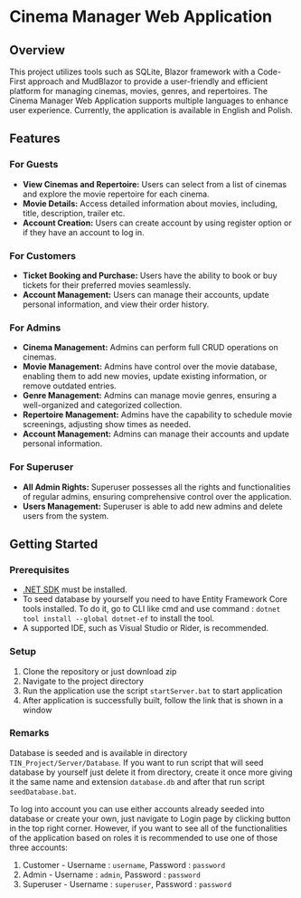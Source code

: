 # Cinema Manager Web Application

## Overview

This project utilizes tools such as SQLite, Blazor framework with a Code-First approach and MudBlazor to provide a user-friendly and efficient platform for managing cinemas, movies, genres, and repertoires.
The Cinema Manager Web Application supports multiple languages to enhance user experience. Currently, the application is available in English and Polish.
## Features

### For Guests

- **View Cinemas and Repertoire:** Users can select from a list of cinemas and explore the movie repertoire for each cinema.
- **Movie Details:** Access detailed information about movies, including, title, description, trailer etc.
- **Account Creation:** Users can create account by using register option or if they have an account to log in.

### For Customers
- **Ticket Booking and Purchase:** Users have the ability to book or buy tickets for their preferred movies seamlessly.
- **Account Management:** Users can manage their accounts, update personal information, and view their order history.

### For Admins

- **Cinema Management:** Admins can perform full CRUD operations on cinemas.
- **Movie Management:** Admins have control over the movie database, enabling them to add new movies, update existing information, or remove outdated entries.
- **Genre Management:** Admins can manage movie genres, ensuring a well-organized and categorized collection.
- **Repertoire Management:** Admins have the capability to schedule movie screenings, adjusting show times as needed.
- **Account Management:** Admins can manage their accounts and update personal information.
  
### For Superuser

- **All Admin Rights:** Superuser possesses all the rights and functionalities of regular admins, ensuring comprehensive control over the application.
- **Users Management:** Superuser is able to add new admins and delete users from the system.

## Getting Started

### Prerequisites

- [.NET SDK](https://dotnet.microsoft.com/download) must be installed.
- To seed database by yourself you need to have Entity Framework Core tools installed. To do it, go to CLI like cmd and use command : `dotnet tool install --global dotnet-ef` to install the tool.
- A supported IDE, such as Visual Studio or Rider, is recommended.

### Setup

1. Clone the repository or just download zip
2. Navigate to the project directory
3. Run the application use the script `startServer.bat` to start application
4. After application is successfully built, follow the link that is shown in a window

### Remarks
Database is seeded and is available in directory `TIN_Project/Server/Database`. If you want to run script that will seed database by yourself just delete it from directory, create it once more giving it the same name and extension `database.db` and after that run script `seedDatabase.bat`.

To log into account you can use either accounts already seeded into database or create your own, just navigate to Login page by clicking button in the top right corner. However, if you want to see all of the functionalities of the application based on roles it is recommended to use one of those three accounts:
1. Customer - Username : `username`, Password : `password`
2. Admin - Username : `admin`, Password : `password`
3. Superuser - Username : `superuser`, Password : `password`
